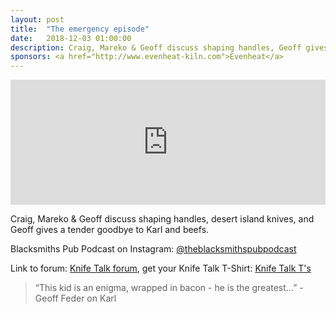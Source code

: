 ```yaml
---
layout: post
title:  "The emergency episode"
date:   2018-12-03 01:00:00
description: Craig, Mareko & Geoff discuss shaping handles, Geoff gives a tender goodbye to Karl and beefs. 
sponsors: <a href="http://www.evenheat-kiln.com">Evenheat</a>
---
```


<iframe frameborder='0' height='200px' scrolling='no' seamless src='https://embed.simplecast.com/95e66c0b?color=f5f5f5' width='100%'></iframe>

Craig, Mareko & Geoff discuss shaping handles, desert island knives, and Geoff gives a tender goodbye to Karl and beefs. 

 

Blacksmiths Pub Podcast on Instagram: <a href="https://www.instagram.com/theblacksmithspubpodcast"> @theblacksmithspubpodcast</a>  
  

Link to forum: <a href="http://forum.knifetalk.net">Knife Talk forum</a>, get your Knife Talk T-Shirt: <a href="https://www.chopknives.com/collections/t-shirts/products/knife-talk-t-shirt">Knife Talk T's</a> 




 


<blockquote class="largeQuote">“This kid is an enigma, wrapped in bacon - he is the greatest...” - Geoff Feder on Karl </blockquote>



